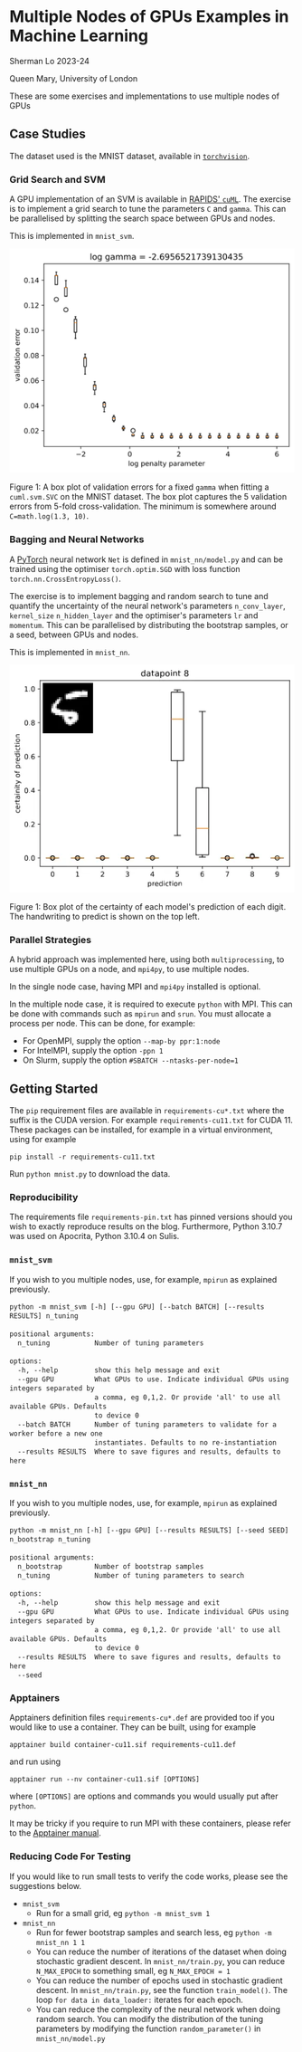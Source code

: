 # Multiple Nodes of GPUs Examples in Machine Learning

Sherman Lo 2023-24

Queen Mary, University of London

These are some exercises and implementations to use multiple nodes of GPUs

## Case Studies

The dataset used is the MNIST dataset, available in
[`torchvision`](https://pytorch.org/vision/main/generated/torchvision.datasets.MNIST.html).

### Grid Search and SVM

A GPU implementation of an SVM is available in
[RAPIDS' `cuML`](https://docs.rapids.ai/api/cuml/stable/). The exercise is to
implement a grid search to tune the parameters `C` and `gamma`. This can be
parallelised by splitting the search space between GPUs and nodes.

This is implemented in `mnist_svm`.

![](assets/svm.svg)

Figure 1: A box plot of validation errors for a fixed `gamma` when fitting a
`cuml.svm.SVC` on the MNIST dataset. The box plot captures the 5 validation
errors from 5-fold cross-validation. The minimum is somewhere around
`C=math.log(1.3, 10)`.

### Bagging and Neural Networks

A [PyTorch](https://pytorch.org/) neural network `Net` is defined in
`mnist_nn/model.py` and can be trained using the optimiser `torch.optim.SGD`
with loss function `torch.nn.CrossEntropyLoss()`.

The exercise is to implement bagging and random search to tune and quantify the
uncertainty of the neural network's parameters `n_conv_layer`, `kernel_size`
`n_hidden_layer` and the optimiser's parameters `lr` and `momentum`. This can
be parallelised by distributing the bootstrap samples, or a seed, between GPUs
and nodes.

This is implemented in `mnist_nn`.

![](assets/nn.webp)

Figure 1: Box plot of the certainty of each model's prediction of each digit.
The handwriting to predict is shown on the top left.

### Parallel Strategies

A hybrid approach was implemented here, using both `multiprocessing`, to use
multiple GPUs on a node, and `mpi4py`, to use multiple nodes.

In the single node case, having MPI and `mpi4py` installed is optional.

In the multiple node case, it is required to execute `python` with MPI. This
can be done with commands such as `mpirun` and `srun`. You must allocate a
process per node. This can be done, for example:

- For OpenMPI, supply the option `--map-by ppr:1:node`
- For IntelMPI, supply the option `-ppn 1`
- On Slurm, supply the option `#SBATCH --ntasks-per-node=1`

## Getting Started

The `pip` requirement files are available in `requirements-cu*.txt` where the
suffix is the CUDA version. For example `requirements-cu11.txt` for CUDA 11.
These packages can be installed, for example in a virtual environment, using
for example

```shell
pip install -r requirements-cu11.txt
```

Run `python mnist.py` to download the data.

### Reproducibility

The requirements file `requirements-pin.txt` has pinned versions should you
wish to exactly reproduce results on the blog. Furthermore, Python 3.10.7 was
used on Apocrita, Python 3.10.4 on Sulis.

### `mnist_svm`

If you wish to you multiple nodes, use, for example, `mpirun` as explained
previously.

```text
python -m mnist_svm [-h] [--gpu GPU] [--batch BATCH] [--results RESULTS] n_tuning

positional arguments:
  n_tuning           Number of tuning parameters

options:
  -h, --help         show this help message and exit
  --gpu GPU          What GPUs to use. Indicate individual GPUs using integers separated by
                     a comma, eg 0,1,2. Or provide 'all' to use all available GPUs. Defaults
                     to device 0
  --batch BATCH      Number of tuning parameters to validate for a worker before a new one
                     instantiates. Defaults to no re-instantiation
  --results RESULTS  Where to save figures and results, defaults to here
```

### `mnist_nn`

If you wish to you multiple nodes, use, for example, `mpirun` as explained
previously.

```text
python -m mnist_nn [-h] [--gpu GPU] [--results RESULTS] [--seed SEED] n_bootstrap n_tuning

positional arguments:
  n_bootstrap        Number of bootstrap samples
  n_tuning           Number of tuning parameters to search

options:
  -h, --help         show this help message and exit
  --gpu GPU          What GPUs to use. Indicate individual GPUs using integers separated by
                     a comma, eg 0,1,2. Or provide 'all' to use all available GPUs. Defaults
                     to device 0
  --results RESULTS  Where to save figures and results, defaults to here
  --seed
```

### Apptainers

Apptainers definition files `requirements-cu*.def` are provided too if you would
like to use a container. They can be built, using for example

```shell
apptainer build container-cu11.sif requirements-cu11.def
```

and run using

```shell
apptainer run --nv container-cu11.sif [OPTIONS]
```

where `[OPTIONS]` are options and commands you would usually put after `python`.

It may be tricky if you require to run MPI with these containers, please refer
to the [Apptainer manual](https://apptainer.org/docs/user/latest/mpi.html).

### Reducing Code For Testing

If you would like to run small tests to verify the code works, please see the
suggestions below.

- `mnist_svm`
  - Run for a small grid, eg `python -m mnist_svm 1`
- `mnist_nn`
  - Run for fewer bootstrap samples and search less, eg `python -m mnist_nn 1 1`
  - You can reduce the number of iterations of the dataset when doing stochastic
    gradient descent. In `mnist_nn/train.py`, you can reduce `N_MAX_EPOCH` to
    something small, eg `N_MAX_EPOCH = 1`
  - You can reduce the number of epochs used in stochastic gradient descent. In
    `mnist_nn/train.py`, see the function `train_model()`. The loop `for data in
    data_loader:` iterates for each epoch.
  - You can reduce the complexity of the neural network when doing random
    search. You can modify the distribution of the tuning parameters by
    modifying the function `random_parameter()` in `mnist_nn/model.py`
